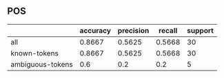 
## POS

|                  | accuracy | precision | recall | support |
|------------------|----------|-----------|--------|---------|
| all              | 0.8667   | 0.5625    | 0.5668 | 30      |
| known-tokens     | 0.8667   | 0.5625    | 0.5668 | 30      |
| ambiguous-tokens | 0.6      | 0.2       | 0.2    | 5       |

